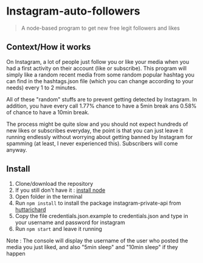 # Instagram-auto-followers

> A node-based program to get new free legit followers and likes

## Context/How it works

On Instagram, a lot of people just follow you or like your media when you had a first activity on their account (like or subscribe).
This program will simply like a random recent media from some random popular hashtag you can find in the hashtags.json file (which you can change according to your needs) every 1 to 2 minutes.

All of these "random" stuffs are to prevent getting detected by Instagram. In addition, you have every call 1.77% chance to have a 5min break ans 0.58% of chance to have a 10min break.

The process might be quite slow and you should not expect hundreds of new likes or subscribes everyday, the point is that you can just leave it running endlessly without worrying about getting banned by Instagram for spamming (at least, I never experienced this). Subscribers will come anyway.

## Install

1. Clone/download the repository
2. If you still don't have it : [install node](https://nodejs.org/)
3. Open folder in the terminal
4. Run `npm install` to install the package instagram-private-api from [huttarichard](https://github.com/huttarichard)
5. Copy the file credentials.json.example to credentials.json and type in your username and password for instagram
6. Run `npm start` and leave it running

Note : The console will display the username of the user who posted the media you just liked, and also "5min sleep" and "10min sleep" if they happen